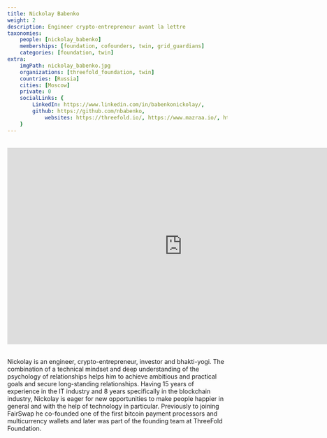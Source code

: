 ```yaml
---
title: Nickolay Babenko
weight: 2
description: Engineer crypto-entrepreneur avant la lettre
taxonomies:
    people: [nickolay_babenko]
    memberships: [foundation, cofounders, twin, grid_guardians]
    categories: [foundation, twin]
extra:
    imgPath: nickolay_babenko.jpg
    organizations: [threefold_foundation, twin]
    countries: [Russia]
    cities: [Moscow]
    private: 0
    socialLinks: {
        LinkedIn: https://www.linkedin.com/in/babenkonickolay/,
        github: https://github.com/nbabenko,
            websites: https://threefold.io/, https://www.mazraa.io/, https://www.fair-swap.org,
    }
---
```


<BR>
<div class="aspect-w-16 aspect-h-9">
<iframe src="https://player.vimeo.com/video/596389730" width="800" height="450" frameborder="0" allow="autoplay; fullscreen" allowfullscreen></iframe>
</div>
<BR>


Nickolay is an engineer, crypto-entrepreneur, investor and bhakti-yogi. The combination of a technical mindset and deep understanding of the psychology of relationships helps him to achieve ambitious and practical goals and secure long-standing relationships. Having 15 years of experience in the IT industry and 8 years specifically in the blockchain industry, Nickolay is eager for new opportunities to make people happier in general and with the help of technology in particular. Previously to joining FairSwap he co-founded one of the first bitcoin payment processors and multicurrency wallets and later was part of the founding team at ThreeFold Foundation.
